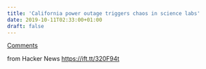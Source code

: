 ```yaml
---
title: 'California power outage triggers chaos in science labs'
date: 2019-10-11T02:33:00+01:00
draft: false
---
```


[Comments](https://news.ycombinator.com/item?id=21220449)  
  
from Hacker News https://ift.tt/320F94t